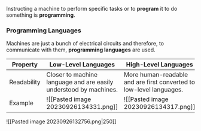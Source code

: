 Instructing a machine to perform specific tasks or to **program** it to do something is **programming**.

### Programming Languages
Machines are just a bunch of electrical circuits and therefore, to communicate with them, **programming languages** are used. 

| Property | Low-Level Languages | High-Level Languages |
|--|--|--|
| Readability | Closer to machine language and are easily understood by machines. | More human-readable and are first converted to low-level languages. |
| Example | ![[Pasted image 20230926134331.png]] | ![[Pasted image 20230926134317.png]] |

![[Pasted image 20230926132756.png|250]]
